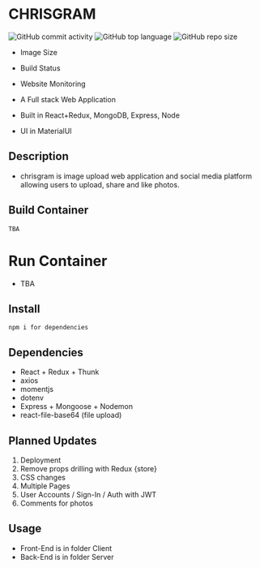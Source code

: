 # CHRISGRAM

![GitHub commit activity](https://img.shields.io/github/commit-activity/y/chrismlee26/chris-gram)
![GitHub top language](https://img.shields.io/github/languages/top/chrismlee26/chris-gram)
![GitHub repo size](https://img.shields.io/github/repo-size/chrismlee26/chris-gram)

- Image Size
- Build Status
- Website Monitoring

- A Full stack Web Application
- Built in React+Redux, MongoDB, Express, Node
- UI in MaterialUI

## Description

- chrisgram is image upload web application and social media platform allowing users to upload, share and like photos.

## Build Container

`TBA`

# Run Container

- TBA

## Install

`npm i for dependencies`

## Dependencies

- React + Redux + Thunk
- axios
- momentjs
- dotenv
- Express + Mongoose + Nodemon
- react-file-base64 (file upload)

## Planned Updates

1. Deployment
2. Remove props drilling with Redux {store}
3. CSS changes
4. Multiple Pages
5. User Accounts / Sign-In / Auth with JWT
6. Comments for photos

## Usage

- Front-End is in folder Client
- Back-End is in folder Server
